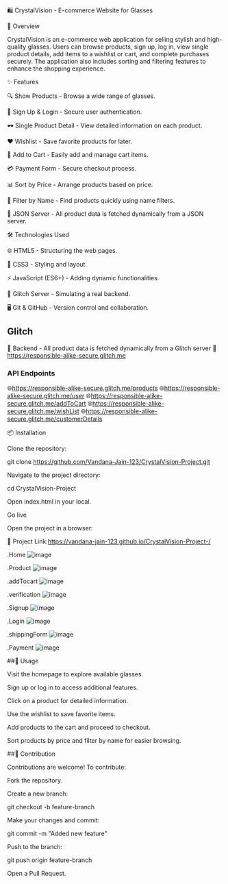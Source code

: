🛍️ CrystalVision - E-commerce Website for Glasses

🚀 Overview

CrystalVision is an e-commerce web application for selling stylish and high-quality glasses. Users can browse products,
sign up, log in, view single product details, add items to a wishlist or cart, and complete purchases securely. 
The application also includes sorting and filtering features to enhance the shopping experience.

✨ Features

🔍 Show Products - Browse a wide range of glasses.

📝 Sign Up & Login - Secure user authentication.

🕶️ Single Product Detail - View detailed information on each product.

❤️ Wishlist - Save favorite products for later.

🛒 Add to Cart - Easily add and manage cart items.

💳 Payment Form - Secure checkout process.

📊 Sort by Price - Arrange products based on price.

🔎 Filter by Name - Find products quickly using name filters.

📡 JSON Server - All product data is fetched dynamically from a JSON server.

🛠️ Technologies Used

🌐 HTML5 - Structuring the web pages.

🎨 CSS3 - Styling and layout.

⚡ JavaScript (ES6+) - Adding dynamic functionalities.

📡 Glitch Server - Simulating a real backend.

🖥️ Git & GitHub - Version control and collaboration.
## Glitch 
📡 Backend - All product data is fetched dynamically from a Glitch server 
🚀https://responsible-alike-secure.glitch.me

### API Endpoints
🌐https://responsible-alike-secure.glitch.me/products
🌐https://responsible-alike-secure.glitch.me/user
🌐https://responsible-alike-secure.glitch.me/addToCart
🌐https://responsible-alike-secure.glitch.me/wishList
🌐https://responsible-alike-secure.glitch.me/customerDetails

📦 Installation

Clone the repository:

git clone https://github.com/Vandana-Jain-123/CrystalVision-Project.git

Navigate to the project directory:

cd CrystalVision-Project

Open index.html in your local.

Go live

Open the project in a browser:

🚀 Project Link:https://vandana-jain-123.github.io/CrystalVision-Project-/

.Home
![image](https://github.com/user-attachments/assets/b4f78772-b031-453e-a3cf-761b10f4d5a5)

.Product
![image](https://github.com/user-attachments/assets/39b65892-b529-4f7b-8c1e-b3576a959d78)

.addTocart
![image](https://github.com/user-attachments/assets/f843fe76-64a5-4ff5-8b3b-982cfca0e88f)

.verification
![image](https://github.com/user-attachments/assets/5386128a-489a-481c-ab64-34e870fec25e)

.Signup
![image](https://github.com/user-attachments/assets/560bf486-48e4-4cc6-8c98-e9d4cf623afe)

.Login 
![image](https://github.com/user-attachments/assets/eedd0cd4-bbd6-466a-9f7d-d215bb34ab68)

.shippingForm
![image](https://github.com/user-attachments/assets/aad3f970-3342-4400-ba6a-302a01e6c7ad)

.Payment
![image](https://github.com/user-attachments/assets/41608799-02f9-4649-9126-1c879eea74ef)





##🚀 Usage

Visit the homepage to explore available glasses.

Sign up or log in to access additional features.

Click on a product for detailed information.

Use the wishlist to save favorite items.

Add products to the cart and proceed to checkout.

Sort products by price and filter by name for easier browsing.

##🤝 Contribution

Contributions are welcome! To contribute:

Fork the repository.

Create a new branch:

git checkout -b feature-branch

Make your changes and commit:

git commit -m "Added new feature"

Push to the branch:

git push origin feature-branch

Open a Pull Request.
